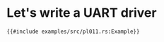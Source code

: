 # Let's write a UART driver

```rust,editable,compile_fail
{{#include examples/src/pl011.rs:Example}}
```
